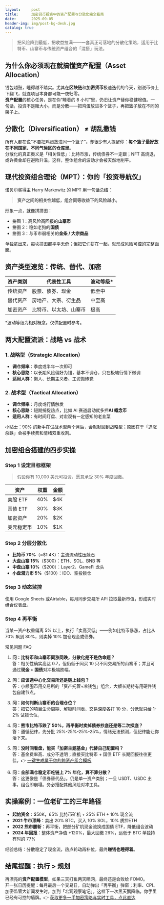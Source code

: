 ```yaml
---
layout:     post
title:      加密货币投资中的资产配置与分散化完全指南
date:       2025-09-05
header-img: img/post-bg-desk.jpg
catalog: true
---
```


> 把风险降到最低，把收益拉满——一套真正可落地的分散化策略，适用于比特币、山寨币与传统资产组合的「混搭」玩法。

## 为什么你必须现在就搞懂资产配置（Asset Allocation）

钱包越鼓，睡得越不踏实。尤其在**区块链**和**加密货币**极速迭代的今天，别说币价上下翻飞，就连项目本身都可能一夜归零。  
**资产配置**的核心任务，是在你“睡着的 8 小时”里，仍旧让资产替你稳健增值。一句话，投资不是赌大小，而是分散——把鸡蛋放进多个篮子，再把篮子放在不同的架子上。

## 分散化（Diversification） ≠ 胡乱撒钱

所有人都在说“不要把鸡蛋放进同一个篮子”，却很少有人提醒你：**每个篮子最好放在不同国家、不同气候区的仓库里**。  
分散化的真正奥义是「相关性低」：比特币涨，传统债券不一定跟；NFT 高烧退，或许黄金却在避险升温。这样，整体组合的波动才会被天然地削平。

## 现代投资组合理论（MPT）：你的「投资导航仪」

诺贝尔奖得主 Harry Markowitz 的 MPT 用一句话总结：  
> **资产之间的相关性越低，组合同等收益下的风险越小。**

形象一点，就像拼拼图：
- 拼图 1：高风险高回报的**山寨币**
- 拼图 2：稳如老狗的**国债**
- 拼图 3：与币市弱相关的**金条 / 大宗商品**

单独拿出来，每块拼图都平平无奇；但把它们拼在一起，就形成风险可控的完整画面。

## 资产类型速览：传统、替代、加密

| 资产类别       | 代表性工具               | 波动等级\* |
|----------------|--------------------------|------------|
| 传统资产       | 股票、债券、现金          | 低至中     |
| 替代资产       | 房地产、大宗、衍生品      | 中至高     |
| 加密资产       | 比特币、以太坊、山寨币    | 极高       |

\*波动等级为相对概念，仅供配置时参考。

## 两大配置流派：战略 vs 战术

### 1. 战略型（Strategic Allocation）
- **调仓频率**：季度或半年一次即可  
- **核心思路**：以长期风险偏好为锚，基本不调仓，只在极端行情下微调  
- **适用人群**：懒人、长期主义者、工资搬砖党

### 2. 战术型（Tactical Allocation）
- **调仓频率**：月度或行情触发  
- **核心思路**：短期捕捉热点，比如 AI 赛道启动就多押**AI 概念币**  
- **适用人群**：有时间盯盘、对宏观有一定感知的老韭菜

小贴士：90% 的新手在试战术型两个月后，会默默回到战略型；原因在于「追涨杀跌」会被手续费和情绪双重收割。

## 加密组合搭建的四步实操

### Step 1 设定目标框架
> 假设你有 10,000 美元可投资，愿意承受 30% 年度回撤。

| 资产        | 权重 | 金额  |
|-------------|------|-------|
| 美股 ETF    | 40%  | $4K   |
| 国债 ETF    | 30%  | $3K   |
| 加密资产    | 20%  | $2K   |
| 美元稳定币  | 10%  | $1K   |

### Step 2 分层分散化
- **比特币 70%**（≈$1.4K）：主流流动性压舱石  
- **大盘山寨 15%**（$300）：ETH、SOL、BNB 等  
- **中盘山寨 10%**（$200）：Layer2、GameFi 龙头  
- **小盘潜力币 5%**（$100）：IDO、空投锁仓

### Step 3 动态监控
使用 Google Sheets 或Airtable，每月同步交易所 API 拉取最新市值，形成实时组合仪表盘。

### Step 4 再平衡
当某一资产权重偏离 5% 以上，执行「卖高买低」——例如比特币暴涨，占比从 70% 飙到 80%，则卖掉 10% 加仓现金或债券。

常见问题 FAQ
1. **问：比特币和山寨币同涨同跌，分散化是不是伪命题？**  
   答：相关性确实高达 0.7，但仍低于同买 10 只不同交易所的山寨币；并且可通过**现金 + 国债**对冲极端跌幅。

2. **问：应该选中心化交易所还是链上钱包？**  
   答：小额囤币用交易所的「资产托管+冷钱包」组合，大额长期持有用硬件钱包自建节点。

3. **问：如何判断山寨币的合理仓位？**  
   答：把它的项目生命周期、解锁时间表、交易深度各打 10 分，分低就只给 1-2% 试错仓位。

4. **问：熊市比特币跌了 50%，再平衡时卖掉债券抄底还是等二次探底？**  
   答：遵循纪律，先分批 25%-25%-25%-25%，情绪无法预测，但纪律能让你活下来。

5. **问：没时间看盘，能买「加密主题基金」代替自己配置吗？**  
   答：基金费率高、成分不透明；直接买比特币 + 国债 ETF 长期回报往往更佳。👉 [一键生成属于你的跨资产组合模板](https://okxdog.com/)

6. **问：全部满仓稳定币吃链上 7% 年化，算不算分散？**  
   答：这更像是「债券替代品」，仍是单一资产类别；一旦 USDT、USDC 出事，组合即崩塌。务必搭配其他风险对冲工具。

## 实操案例：一位老矿工的三年路径

- **起始资金**：$50K，65% 比特币矿机 + 25% ETH + 10% 现金流  
- **2021 牛市顶峰**：卖出 20% BTC，买入 10% SOL，10% 质押ETH  
- **2022 熊市腰斩**：再平衡，把部分矿机现金流换成国债 ETF，降低组合波动  
- **2024 年回报**：整体资产净值 +120%，最大回撤 26%，远低于 BTC 单独持有时的 77%

经验总结：分散稳定了现金流，热点轮动再补位，最终**赚钱也睡得着**。

## 结尾提醒：执行 > 规划

再漂亮的**资产配置模型**，如果三天打鱼两天晒网，最终还是会败给 FOMO。  
开一张日历提醒：每月最后一个交易日，自动弹出「再平衡」弹窗；利率、CPI、加密监管大新闻发生时，加到「宏观观察笔记」。这样下一次黑天鹅降临，你手里已经有可控的盾牌。👉 [获取更多一手加密策略与实时工具，点此直达](https://okxdog.com/)